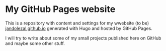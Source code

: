 # My GitHub Pages website

This is a repository with content and settings for my wwebsite (to be) [jandolezal.github.io](https://jandolezal.github.io/) generated with Hugo and hosted by GitHub Pages.

I will try to write about some of my small projects published here on GitHub and maybe some other stuff.
